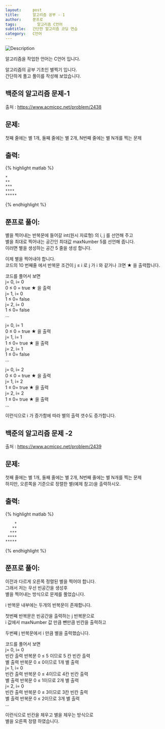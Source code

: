 ```yaml
---
layout:     post
title:      알고리즘 공부 - 1
author:     쭌프로
tags: 		  알고리즘 C언어
subtitle:   간단한 알고리즘 코딩 연습
category:   C언어
---
```

<!-- Start Writing Below in Markdown -->


![Description](https://alalstjr.github.io/promotes.github.io/img/2019-03-03-1.png)

<p>알고리즘을 작업한 언어는 C언어 입니다.</p>

<p>
   알고리즘의 공부 기초인 별찍기 입니다.<br/>
   간단하게 풀고 풀이를 작성해 보았습니다.
</p>

## 백준의 알고리즘 문제-1

출처 : https://www.acmicpc.net/problem/2438

## 문제:

<p>첫째 줄에는 별 1개, 둘째 줄에는 별 2개, N번째 줄에는 별 N개를 찍는 문제</p>

## 출력:
{% highlight matlab %}

    *
    **
    ***
    ****
    *****
{% endhighlight %}

## 쭌프로 풀이:
<script src="https://gist.github.com/alalstjr/939674d534195ce653c98097980d065a.js"></script>

<p>
   별을 찍어내는 반복문에 들어갈 int(원시 자료형) 의 i, j 를 선언해 주고<br/>
   별을 최대로 찍어내는 공간인 최대값 maxNumber 5를 선언해 줍니다. <br/>
   이러면 별을 생성하는 공간 5 줄을 생성 합니다.
</p>

<p>
   이제 별을 찍어내야 합니다.<br/>
   코드의 10 번째줄 에서 반복문 조건이 j ≤ i 로 j 가 i 와 같거나 크면 ★ 을 출력합니다.
</p>

<p>
   코드를 풀어서 보면<br/>
   j= 0, i= 0<br/>
   0 ≤ 0 = true ★ 을 출력<br/>
   j= 1, i= 0<br/>
   1 ≤ 0= false<br/>
   j= 2, i= 0<br/>
   1 ≤ 0= false<br/>
   …
</p>

<p>
   j= 0, i= 1<br/>
   0 ≤ 0 = true ★ 을 출력<br/>
   j= 1, i= 1<br/>
   1 ≤ 0= true ★ 을 출력<br/>
   j= 2, i= 1<br/>
   1 ≤ 0= false<br/>
   …
</p>

<p>
   j= 0, i= 2<br/>
   0 ≤ 0 = true ★ 을 출력<br/>
   j= 1, i= 2<br/>
   1 ≤ 0= true ★ 을 출력<br/>
   j= 2, i= 2<br/>
   1 ≤ 0= true ★ 을 출력<br/>
   …
</p>

<p>
   이런식으로 i 가 증가함에 따라 별의 출력 갯수도 증가합니다.
</p>

## 백준의 알고리즘 문제 -2

출처 : https://www.acmicpc.net/problem/2439

## 문제:

<p>
   첫째 줄에는 별 1개, 둘째 줄에는 별 2개, N번째 줄에는 별 N개를 찍는 문제<br/>
   하지만, 오른쪽을 기준으로 정렬한 별(예제 참고)을 출력하시오.
</p>

## 출력:

{% highlight matlab %}

        *
       **
      ***
     ****
    *****
{% endhighlight %}

## 쭌프로 풀이:

<script src="https://gist.github.com/alalstjr/8b6320c1cb07b70f3cd228b40254a633.js"></script>

<p>
   이전과 다르게 오른쪽 정렬된 별을 찍어야 합니다.<br/>
   그래서 저는 우선 빈공간을 생성후<br/>
   별을 찍어내는 방식으로 문제를 풀었습니다.
</p>

<p>
   i 반복문 내부에는 두개의 반복문이 존재합니다.
</p>

<p>
   첫번째 반복문은 빈공간을 출력하는 j 반복문으로<br/>
   i 값에서 maxNumber 값 만큼 뺀만큼 빈칸을 출력하고
</p>

<p>
   두번째 j 반복문에서 i 만큼 별을 출력했습니다.
</p>

<p>
   코드를 풀어서 보면<br/>
   j= 0, i= 0<br/>
   빈칸 출력 반복문 0 ≤ 5 이므로 5 칸 빈칸 출력<br/>
   별 출력 반복문 0 ≤ 0이므로 1개 별 출력<br/>
   j= 1, i= 0<br/>
   빈칸 출력 반복문 0 ≤ 4이므로 4칸 빈칸 출력<br/>
   별 출력 반복문 0 ≤ 1이므로 2개 별 출력<br/>
   j= 2, i= 0<br/>
   빈칸 출력 반복문 0 ≤ 3이므로 3칸 빈칸 출력<br/>
   별 출력 반복문 0 ≤ 2이므로 3개 별 출력<br/>
   …
</p>

<p>
   이런식으로 빈칸을 체우고 별을 체우는 방식으로 <br/>
   별을 오른쪽 정렬 하였습니다.
</p>
